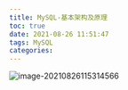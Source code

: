 ```yaml
---
title: MySQL-基本架构及原理
toc: true
date: 2021-08-26 11:51:47
tags: MySQL
categories:
---
```








![image-20210826115314566](https://xcu-oss.oss-cn-beijing.aliyuncs.com/image/gao/image-20210826115314566.png)
